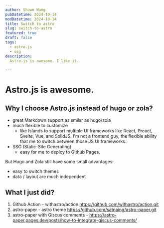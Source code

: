 ```yaml
---
author: Shawn Wang
pubDatetime: 2024-10-14
modDatetime: 2024-10-14
title: Switch to astro
slug: switch-to-astro
featured: true
draft: false
tags:
  - astro.js
  - ssg
description:
  Astro.js is awesome. I like it.

---
```


# Astro.js is awesome.

## Why I choose Astro.js instead of hugo or zola?

- great Markdown support as smilar as hugo/zola
- much flexible to customize
  - like Islands to support multiple UI frameworks like React, Preact, Svelte, Vue, and SolidJS. I'm not a frontend guy, the flexible ability that me to switch between those JS UI frameworks.
- SSG (Static-Site Generating)
  - easy for me to deploy to Github Pages.

But Hugo and Zola still have some small advantages:
- easy to switch themes
- data / layout are much independent

## What I just did?

1. Github Action - withastro/action https://github.com/withastro/action.git
2. astro-paper - astro theme https://github.com/satnaing/astro-paper.git
3. astro-paper with Giscus comments - https://astro-paper.pages.dev/posts/how-to-integrate-giscus-comments/
